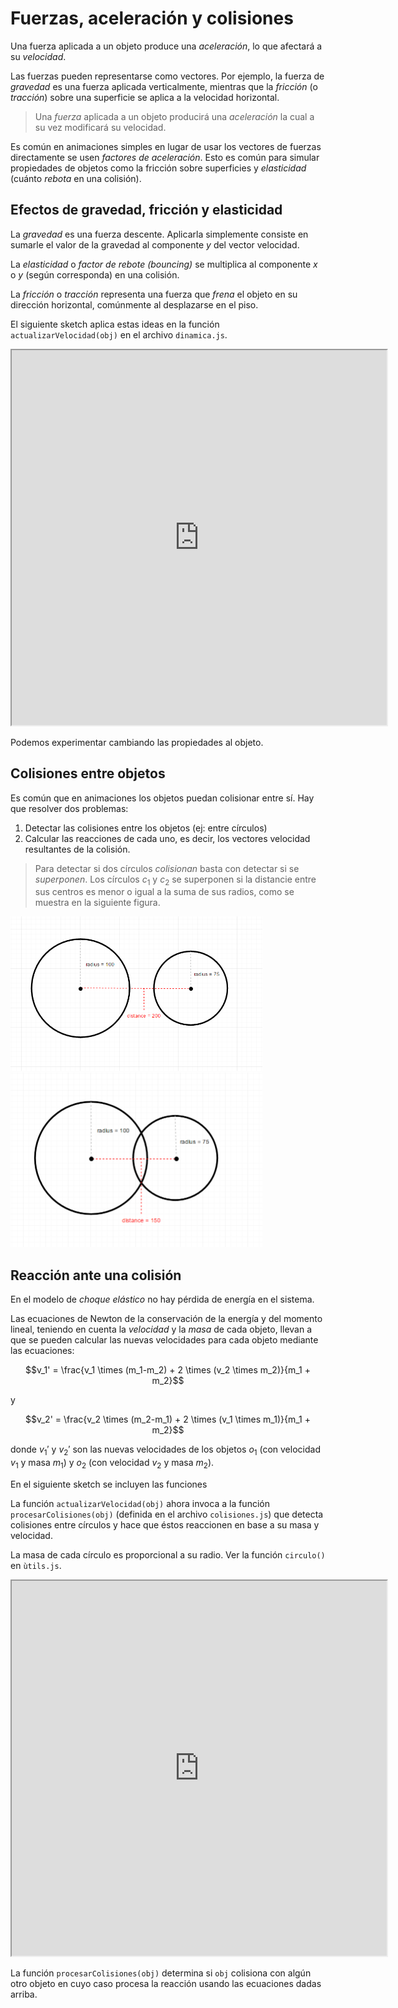 # Fuerzas, aceleración y colisiones

Una fuerza aplicada a un objeto produce una *aceleración*, lo que afectará a su
*velocidad*.

Las fuerzas pueden representarse como vectores. Por ejemplo, la fuerza de
*gravedad* es una fuerza aplicada verticalmente, mientras que la *fricción* (o
*tracción*) sobre una superficie se aplica a la velocidad horizontal.

> Una *fuerza* aplicada a un objeto producirá una *aceleración* la cual a su vez
> modificará su velocidad.

Es común en animaciones simples en lugar de usar los vectores de fuerzas
directamente se usen *factores de aceleración*. Esto es común para simular
propiedades de objetos como la fricción sobre superficies y *elasticidad*
(cuánto *rebota* en una colisión).

## Efectos de gravedad, fricción y elasticidad

La *gravedad* es una fuerza descente. Aplicarla simplemente consiste en sumarle el
valor de la gravedad al componente *y* del vector velocidad.

La *elasticidad* o *factor de rebote (bouncing)* se multiplica al componente *x*
o *y* (según corresponda) en una colisión.

La *fricción* o *tracción* representa una fuerza que *frena* el objeto en su
dirección horizontal, comúnmente al desplazarse en el piso.

El siguiente sketch aplica estas ideas en la función `actualizarVelocidad(obj)`
en el archivo `dinamica.js`.

<iframe src="https://editor.p5js.org/marroyo/full/AB6ic6ELu"
        width="600" height="600"></iframe>

Podemos experimentar cambiando las propiedades al objeto.

## Colisiones entre objetos

Es común que en animaciones los objetos puedan colisionar entre sí. Hay que
resolver dos problemas:

1. Detectar las colisiones entre los objetos (ej: entre círculos)
2. Calcular las reacciones de cada uno, es decir, los vectores velocidad
   resultantes de la colisión.

> Para detectar si dos círculos *colisionan* basta con detectar si se
> *superponen*. Los círculos $c_1$ y $c_2$ se superponen si la distancie entre
> sus centros es menor o igual a la suma de sus radios, como se muestra en la
> siguiente figura.

<div class="center" style="width: 80%;">

![colisión cículos](img/no-circle-collision.png ":size=40%")
![colisión cículos](img/circle-collision.png ":size=40%")

</div>

## Reacción ante una colisión

En el modelo de *choque elástico* no hay pérdida de energía en el sistema.

Las ecuaciones de Newton de la conservación de la energía y del momento lineal,
teniendo en cuenta la *velocidad* y la *masa* de cada objeto, llevan a que se
pueden calcular las nuevas velocidades para cada objeto mediante las ecuaciones:

$$v_1' = \frac{v_1 \times (m_1-m_2) + 2 \times (v_2 \times m_2)}{m_1 + m_2}$$

y

$$v_2' = \frac{v_2 \times (m_2-m_1) + 2 \times (v_1 \times m_1)}{m_1 + m_2}$$

donde $v_1'$ y $v_2'$ son las nuevas velocidades de los objetos $o_1$ (con
velocidad $v_1$ y masa $m_1$) y $o_2$ (con velocidad $v_2$ y masa $m_2$).

En el siguiente sketch se incluyen las funciones 

La función `actualizarVelocidad(obj)` ahora invoca a la función
`procesarColisiones(obj)` (definida en el archivo `colisiones.js`) que detecta
colisiones entre círculos y hace que éstos reaccionen en base a su masa y
velocidad.

La masa de cada círculo es proporcional a su radio. Ver la función `circulo()`
en `ùtils.js`.

<iframe src="https://editor.p5js.org/marroyo/full/iuq-RAfVd"
        width="600" height="600">
</iframe>

La función `procesarColisiones(obj)` determina si `obj` colisiona con algún otro
objeto en cuyo caso procesa la reacción usando las ecuaciones dadas arriba.